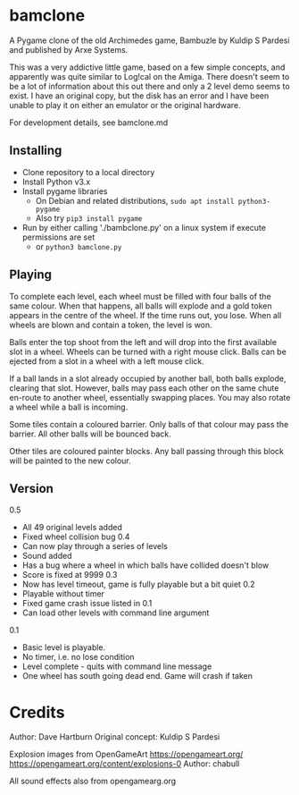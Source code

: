 # bamclone
A Pygame clone of the old Archimedes game, Bambuzle by Kuldip S Pardesi and published by Arxe Systems.

This was a very addictive little game, based on a few simple concepts, and apparently was quite similar to Log!cal on the Amiga. There doesn't seem to be a lot of information about this out there and only a 2 level demo seems to exist. I have an original copy, but the disk has an error and I have been unable to play it on either an emulator or the original hardware.

For development details, see bamclone.md

Installing
----------

 * Clone repository to a local directory
 * Install Python v3.x
 * Install pygame libraries
   * On Debian and related distributions, `sudo apt install python3-pygame`
   * Also try `pip3 install pygame`
 * Run by either calling './bambclone.py' on a linux system if execute permissions are set
   * or `python3 bamclone.py`

Playing
-------

To complete each level, each wheel must be filled with four balls of the same colour. When that happens, all balls will explode and a gold token appears in the centre of the wheel. If the time runs out, you lose. When all wheels are blown and contain a token, the level is won.

Balls enter the top shoot from the left and will drop into the first available slot in a wheel. Wheels can be turned with a right mouse click. Balls can be ejected from a slot in a wheel with a left mouse click.

If a ball lands in a slot already occupied by another ball, both balls explode, clearing that slot. However, balls may pass each other on the same chute en-route to another wheel, essentially swapping places. You may also rotate a wheel while a ball is incoming.

Some tiles contain a coloured barrier. Only balls of that colour may pass the barrier. All other balls will be bounced back.

Other tiles are coloured painter blocks. Any ball passing through this block will be painted to the new colour.

Version
-------
0.5
* All 49 original levels added
* Fixed wheel collision bug
0.4
* Can now play through a series of levels
* Sound added
* Has a bug where a wheel in which balls have collided doesn't blow
* Score is fixed at 9999
0.3
* Now has level timeout, game is fully playable but a bit quiet
0.2
* Playable without timer
* Fixed game crash issue listed in 0.1
* Can load other levels with command line argument
  
0.1 
* Basic level is playable.
* No timer, i.e. no lose condition
* Level complete - quits with command line message
* One wheel has south going dead end. Game will crash if taken

Credits
=======

Author: Dave Hartburn
Original concept: Kuldip S Pardesi

Explosion images from OpenGameArt
https://opengameart.org/
https://opengameart.org/content/explosions-0
Author: chabull

All sound effects also from opengamearg.org
